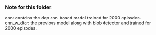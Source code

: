 ### Note for this folder:
cnn: contains the dqn cnn-based model trained for 2000 episodes.
cnn_w_dtcr: the previous model along with blob detector and trained for 2000 episodes.
